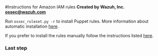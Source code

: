 #Instructions for Amazon IAM rules
**Created by Wazuh, Inc. <ossec@wazuh.com>**

Run `ossec_ruleset.py -r` to install Puppet rules. More information about automatic installation [here](http://documentation.wazuh.com/en/latest/ossec_ruleset.html#automatic-installation).

If you prefer to install the rules manually follow the instructions listed [here](http://documentation.wazuh.com/en/latest/ossec_ruleset.html#manual-installation).

### Last step
